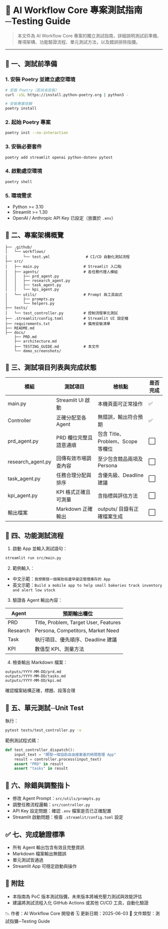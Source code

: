 # 🧪 AI Workflow Core 專案測試指南─Testing Guide

> 本文件為 AI Workflow Core 專案的獨立測試指南，詳細說明測試前準備、專項架構、功能驗證流程、單元測試方法，以及錯誤排除指彌。

---

## 📌 一、測試前準備

### 1. 安裝 Poetry 並建立處空環境

```bash
# 安裝 Poetry（若尚未安裝）
curl -sSL https://install.python-poetry.org | python3 -

# 安裝專案依賴
poetry install
```

### 2. 起始 Poetry 專案

```bash
poetry init --no-interaction
```

### 3. 安裝必要套件

```bash
poetry add streamlit openai python-dotenv pytest
```

### 4. 啟動處空環境

```bash
poetry shell
```

### 5. 環境需求

* Python >= 3.10
* Streamlit >= 1.30
* OpenAI / Anthropic API Key 已設定（放置於 `.env`）

## 🧧 二、專案架構概覽

```
├── .github/
│   └── workflows/
│       └── test.yml                # CI/CD 自動化測試流程
├── src/
│   ├── main.py                    # Streamlit 入口點
│   ├── agents/                    # 各任務代理人模組
│   │   ├── prd_agent.py
│   │   ├── research_agent.py
│   │   ├── task_agent.py
│   │   └── kpi_agent.py
│   └── utils/                     # Prompt 與工具函式
│       ├── prompts.py
│       └── helpers.py
├── tests/
│   └── test_controller.py         # 控制流程單元測試
├── .streamlit/config.toml         # Streamlit UI 設定檔
├── requirements.txt               # 備用安裝清單
├── README.md
├── docs/
    ├── PRD.md
    ├── architecture.md
    ├── TESTING_GUIDE.md           # 本文件
    └── demo_screenshots/
```

## 🧺 三、測試項目列表與完成狀態

| 模組                 | 測試項目            | 檢核點                        | 是否完成 |
| ------------------ | --------------- | -------------------------- | ---- |
| main.py            | Streamlit UI 啟動 | 本機頁面可正常操作                  | ✅    |
| Controller         | 正確分配至各 Agent    | 無錯誤，輸出符合預期                 | ✅    |
| prd\_agent.py      | PRD 欄位完整且語意通順   | 包含 Title、Problem、Scope 等欄位 | ⬜    |
| research\_agent.py | 回傳有效市場調查內容      | 至少包含競品兩項及 Persona          | ⬜    |
| task\_agent.py     | 任務合理分配與排序       | 含優先級、Deadline 建議           | ⬜    |
| kpi\_agent.py      | KPI 格式正確且可測量    | 含指標與評估方法                   | ⬜    |
| 輸出檔案               | Markdown 正確輸出   | outputs/ 目錄有正確檔案生成         | ⬜    |

## 🤩 四、功能測試流程

1. 啟動 App 並輸入測試語句：

```bash
streamlit run src/main.py
```

2. 範例輸入：

* 中文示範：`我想開發一個幫助街邊早餐店管理庫存的 App`
* 英文示範：`Build a mobile app to help small bakeries track inventory and alert low stock`

3. 驗證各 Agent 輸出內容：

| Agent    | 預期輸出欄位                                |
| -------- | ------------------------------------- |
| PRD      | Title, Problem, Target User, Features |
| Research | Persona, Competitors, Market Need     |
| Task     | 執行項目、優先順序、Deadline 建議                 |
| KPI      | 數值型 KPI、測量方法                          |

4. 檢查輸出 Markdown 檔案：

```
outputs/YYYY-MM-DD/prd.md
outputs/YYYY-MM-DD/tasks.md
outputs/YYYY-MM-DD/kpi.md
```

確認檔案結構正確，標題、段落合理

## 🧠 五、單元測試─Unit Test

執行：

```bash
pytest tests/test_controller.py -v
```

範例測試程式碼：

```python
def test_controller_dispatch():
    input_text = "開發一個協助自由接案者的時間管理 App"
    result = controller.process(input_text)
    assert "PRD" in result
    assert "tasks" in result
```

## 🧰 六、除錯與調整指卜

* 修改 Agent Prompt：`src/utils/prompts.py`
* 調整任務流程邏輯：`src/controller.py`
* API Key 設定問題：確認 `.env` 檔案是否已正確配置
* Streamlit 啟動問題：檢查 `.streamlit/config.toml` 設定

## ✅ 七、完成驗證標準

* 所有 Agent 輸出包含有效且完整資訊
* Markdown 檔案輸出無錯誤
* 單元測試皆通過
* Streamlit App 可穩定啟動與操作

## 📌 附註

* 本指南為 PoC 版本測試指彌，未來版本將補充壓力測試與效能評估
* 建議將測試流程入化 GitHub Actions 或其他 CI/CD 工具，自動化驗證

📉 作者：AI Workflow Core 開發者
🗓️ 更新日期：2025-06-03
🔗 文件類型：測試指彌─Testing Guide
